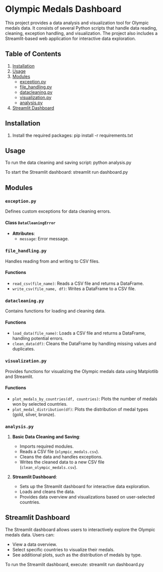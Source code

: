 # Olympic Medals Dashboard

This project provides a data analysis and visualization tool for Olympic medals data. It consists of several Python scripts that handle data reading, cleaning, exception handling, and visualization. The project also includes a Streamlit-based web application for interactive data exploration.

## Table of Contents
1. [Installation](#installation)
2. [Usage](#usage)
3. [Modules](#modules)
   - [exception.py](#exceptionpy)
   - [file_handling.py](#file_handlingpy)
   - [datacleaning.py](#datacleaningpy)
   - [visualization.py](#visualizationpy)
   - [analysis.py](#analysispy)
4. [Streamlit Dashboard](#streamlit-dashboard)

## Installation

1. Install the required packages:
   pip install -r requirements.txt

## Usage
To run the data cleaning and saving script:
python analysis.py

To start the Streamlit dashboard:
streamlit run dashboard.py

## Modules

### `exception.py`

Defines custom exceptions for data cleaning errors.

#### Class `DataCleaningError`
- **Attributes**:
  - `message`: Error message.

### `file_handling.py`

Handles reading from and writing to CSV files.

#### Functions
- `read_csv(file_name)`: Reads a CSV file and returns a DataFrame.
- `write_csv(file_name, df)`: Writes a DataFrame to a CSV file.

### `datacleaning.py`

Contains functions for loading and cleaning data.

#### Functions
- `load_data(file_name)`: Loads a CSV file and returns a DataFrame, handling potential errors.
- `clean_data(df)`: Cleans the DataFrame by handling missing values and duplicates.

### `visualization.py`

Provides functions for visualizing the Olympic medals data using Matplotlib and Streamlit.

#### Functions
- `plot_medals_by_countries(df, countries)`: Plots the number of medals won by selected countries.
- `plot_medal_distribution(df)`: Plots the distribution of medal types (gold, silver, bronze).

### `analysis.py`

1. **Basic Data Cleaning and Saving**:
   - Imports required modules.
   - Reads a CSV file (`olympic_medals.csv`).
   - Cleans the data and handles exceptions.
   - Writes the cleaned data to a new CSV file (`clean_olympic_medals.csv`).

2. **Streamlit Dashboard**:
   - Sets up the Streamlit dashboard for interactive data exploration.
   - Loads and cleans the data.
   - Provides data overview and visualizations based on user-selected countries.

## Streamlit Dashboard

The Streamlit dashboard allows users to interactively explore the Olympic medals data. Users can:
- View a data overview.
- Select specific countries to visualize their medals.
- See additional plots, such as the distribution of medals by type.

To run the Streamlit dashboard, execute:
streamlit run dashboard.py

